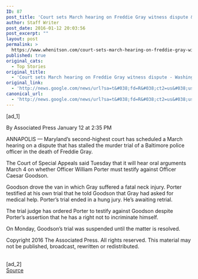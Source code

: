 ```yaml
---
ID: 87
post_title: 'Court sets March hearing on Freddie Gray witness dispute &#8211; Washington Post'
author: Staff Writer
post_date: 2016-01-12 20:03:56
post_excerpt: ""
layout: post
permalink: >
  https://www.whenitson.com/court-sets-march-hearing-on-freddie-gray-witness-dispute-washington-post/
published: true
original_cats:
  - Top Stories
original_title:
  - 'Court sets March hearing on Freddie Gray witness dispute - Washington Post'
original_link:
  - 'http://news.google.com/news/url?sa=t&#038;fd=R&#038;ct2=us&#038;usg=AFQjCNHKrf2-cGggyBis1doETNwrOH_maQ&#038;clid=c3a7d30bb8a4878e06b80cf16b898331&#038;cid=52779028385932&#038;ei=LFyVVuDRBNS38gGdn5OoAw&#038;url=https://www.washingtonpost.com/national/court-sets-march-hearing-on-freddie-gray-witness-dispute/2016/01/12/976edb1a-b963-11e5-85cd-5ad59bc19432_story.html'
canonical_url:
  - 'http://news.google.com/news/url?sa=t&#038;fd=R&#038;ct2=us&#038;usg=AFQjCNHKrf2-cGggyBis1doETNwrOH_maQ&#038;clid=c3a7d30bb8a4878e06b80cf16b898331&#038;cid=52779028385932&#038;ei=LFyVVuDRBNS38gGdn5OoAw&#038;url=https://www.washingtonpost.com/national/court-sets-march-hearing-on-freddie-gray-witness-dispute/2016/01/12/976edb1a-b963-11e5-85cd-5ad59bc19432_story.html'
---
```

 [ad_1]
<br><div id="article-body" readability="67.5"> <p> <span class="pb-byline" itemprop="author" itemscope="" itemtype="http://schema.org/Person">By <span itemprop="name">Associated Press</span></span> <span class="pb-timestamp" itemprop="datePublished" content="2016-01-12T02:35-500">January 12 at 2:35 PM</span> </p> <article itemprop="articleBody" readability="21"><p>ANNAPOLIS — Maryland’s second-highest court has scheduled a March hearing on a dispute that has stalled the murder trial of a Baltimore police officer in the death of Freddie Gray.</p> <p>The Court of Special Appeals said Tuesday that it will hear oral arguments March 4 on whether Officer William Porter must testify against Officer Caesar Goodson.</p> <p>Goodson drove the van in which Gray suffered a fatal neck injury. Porter testified at his own trial that he told Goodson that Gray had asked for medical help. Porter’s trial ended in a hung jury. He’s awaiting retrial.</p> <p>The trial judge has ordered Porter to testify against Goodson despite Porter’s assertion that he has a right not to incriminate himself.</p> <p>On Monday, Goodson’s trial was suspended until the matter is resolved.</p> <p>Copyright 2016 The Associated Press. All rights reserved. This material may not be published, broadcast, rewritten or redistributed.</p> </article>  </div>
<br>[ad_2]
<br><a href="http://news.google.com/news/url?sa=t&#038;fd=R&#038;ct2=us&#038;usg=AFQjCNHKrf2-cGggyBis1doETNwrOH_maQ&#038;clid=c3a7d30bb8a4878e06b80cf16b898331&#038;cid=52779028385932&#038;ei=LFyVVuDRBNS38gGdn5OoAw&#038;url=https://www.washingtonpost.com/national/court-sets-march-hearing-on-freddie-gray-witness-dispute/2016/01/12/976edb1a-b963-11e5-85cd-5ad59bc19432_story.html">Source </a>